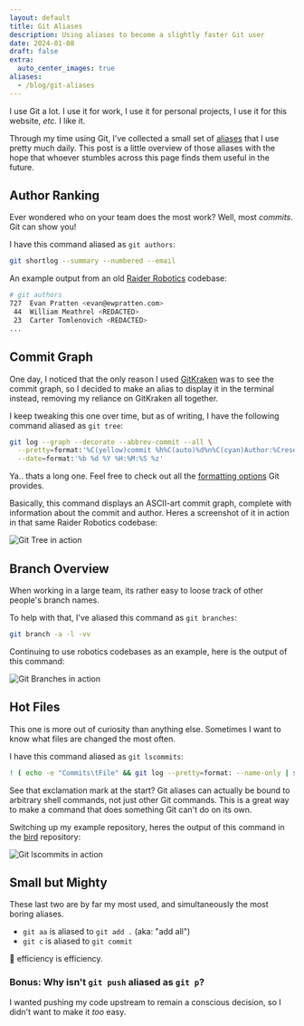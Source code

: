 ```yaml
---
layout: default
title: Git Aliases
description: Using aliases to become a slightly faster Git user
date: 2024-01-08
draft: false
extra:
  auto_center_images: true
aliases:
  - /blog/git-aliases
---
```


I use Git a lot. I use it for work, I use it for personal projects, I use it for this website, *etc.* I like it.

Through my time using Git, I've collected a small set of [aliases](https://git-scm.com/book/en/v2/Git-Basics-Git-Aliases) that I use pretty much daily. This post is a little overview of those aliases with the hope that whoever stumbles across this page finds them useful in the future.

## Author Ranking

Ever wondered who on your team does the most work? Well, most *commits*. Git can show you!

I have this command aliased as `git authors`:

```sh
git shortlog --summary --numbered --email
```

An example output from an old [Raider Robotics](/robotics/5024) codebase:

```sh
# git authors
727  Evan Pratten <evan@ewpratten.com>
 44  William Meathrel <REDACTED>
 23  Carter Tomlenovich <REDACTED>
...
```

## Commit Graph

One day, I noticed that the only reason I used [GitKraken](https://www.gitkraken.com/) was to see the commit graph, so I decided to make an alias to display it in the terminal instead, removing my reliance on GitKraken all together.

I keep tweaking this one over time, but as of writing, I have the following command aliased as `git tree`:

```sh
git log --graph --decorate --abbrev-commit --all \
  --pretty=format:'%C(yellow)commit %h%C(auto)%d%n%C(cyan)Author:%Creset %aN %C(dim white)<%aE>%n%C(cyan)Date:%Creset %C(dim white)%ad (%ar)%n%s%n' \
  --date=format:'%b %d %Y %H:%M:%S %z'
```

Ya.. thats a long one. Feel free to check out all the [formatting options](https://git-scm.com/docs/pretty-formats) Git provides.

Basically, this command displays an ASCII-art commit graph, complete with information about the commit and author. Heres a screenshot of it in action in that same Raider Robotics codebase:

![Git Tree in action](/images/posts/git-aliases/tree.png)

## Branch Overview

When working in a large team, its rather easy to loose track of other people's branch names.

To help with that, I've aliased this command as `git branches`:

```sh
git branch -a -l -vv
```

Continuing to use robotics codebases as an example, here is the output of this command:

![Git Branches in action](/images/posts/git-aliases/branches.png)

## Hot Files

This one is more out of curiosity than anything else. Sometimes I want to know what files are changed the most often.

I have this command aliased as `git lscommits`:

```sh
! ( echo -e "Commits\tFile" && git log --pretty=format: --name-only | sed '/^$/d' | sort | uniq -c | sort -g -r ) | less
```

See that exclamation mark at the start? Git aliases can actually be bound to arbitrary shell commands, not just other Git commands. This is a great way to make a command that does something Git can't do on its own.

Switching up my example repository, heres the output of this command in the [bird](https://gitlab.nic.cz/labs/bird) repository:

![Git lscommits in action](/images/posts/git-aliases/lscommits.png)

## Small but Mighty

These last two are by far my most used, and simultaneously the most boring aliases.

- `git aa` is aliased to `git add .` (aka: "add all")
- `git c` is aliased to `git commit`
  
:shrug: efficiency is efficiency.

### Bonus: Why isn't `git push` aliased as `git p`?

I wanted pushing my code upstream to remain a conscious decision, so I didn't want to make it *too* easy.

